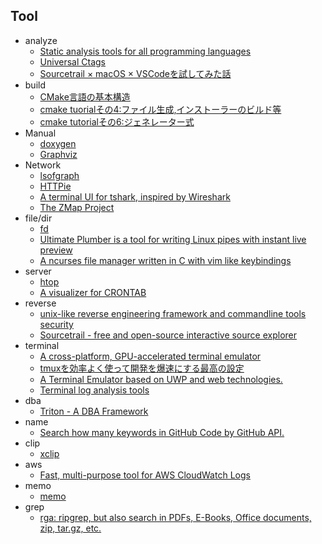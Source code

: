 ## Tool

+ analyze
    + [Static analysis tools for all programming languages](https://github.com/mre/awesome-static-analysis)
    + [Universal Ctags](https://ctags.io/)
    + [Sourcetrail × macOS × VSCodeを試してみた話](https://qiita.com/mgsk_2/items/b2da73ffbf77a72671a8)
+ build
    + [CMake言語の基本構造](https://qiita.com/mrk_21/items/3c35787418fbfce42103)
    + [cmake tuorialその4:ファイル生成,インストーラーのビルド等](https://yuyubu-sub.hateblo.jp/entry/2019/12/02/cmake)
    + [cmake tutorialその6:ジェネレーター式](https://yuyubu-sub.hateblo.jp/entry/2019/12/06/cmake6)
+ Manual
    + [doxygen](http://www.stack.nl/~dimitri/doxygen/)
    + [Graphviz](https://www.graphviz.org/)
+ Network
    + [lsofgraph](https://github.com/zevv/lsofgraph)
    + [HTTPie](https://httpie.org/)
    + [A terminal UI for tshark, inspired by Wireshark](https://github.com/gcla/termshark)
    + [The ZMap Project](https://zmap.io/)
+ file/dir
    + [fd](https://github.com/sharkdp/fd)
    + [Ultimate Plumber is a tool for writing Linux pipes with instant live preview](https://github.com/akavel/up)
    + [A ncurses file manager written in C with vim like keybindings](https://github.com/mananapr/cfiles)
+ server
    + [htop](https://github.com/hishamhm/htop)
    + [A visualizer for CRONTAB](https://github.com/takumakanari/cronv)
+ reverse
    + [unix-like reverse engineering framework and commandline tools security](https://github.com/radare/radare2)
    + [Sourcetrail - free and open-source interactive source explorer](https://github.com/CoatiSoftware/Sourcetrail)
+ terminal
    + [A cross-platform, GPU-accelerated terminal emulator](https://github.com/jwilm/alacritty)
    + [tmuxを効率よく使って開発を爆速にする最高の設定](https://qiita.com/yuki_ycino/items/ef5e6b63c8f9af2f03c0)
    + [A Terminal Emulator based on UWP and web technologies.](https://github.com/felixse/FluentTerminal)
    + [Terminal log analysis tools](https://github.com/antonmedv/red)
+ dba
    + [Triton - A DBA Framework](https://triton.quarkslab.com/)
+ name
    + [Search how many keywords in GitHub Code by GitHub API.](https://github.com/kyoshidajp/ghkw)
+ clip
    + [xclip](https://github.com/astrand/xclip)
+ aws
    + [Fast, multi-purpose tool for AWS CloudWatch Logs](https://github.com/TylerBrock/saw)
+ memo
    + [memo](https://github.com/mattn/memo)
+ grep
    + [rga: ripgrep, but also search in PDFs, E-Books, Office documents, zip, tar.gz, etc.](https://github.com/phiresky/ripgrep-all)
